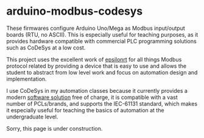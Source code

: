 # arduino-modbus-codesys

These firmwares configure Arduino Uno/Mega as Modbus input/output boards (RTU, no ASCII). This is especially useful for teaching purposes, as it provides hardware compatible with commercial PLC programming solutions such as CoDeSys at a low cost.

This project uses the excellent work of [epsilonrt](https://epsilonrt.github.io/modbus-serial) for all things Modbus protocol related by providing a device that is easy to use and allows the student to abstract from low level work and focus on automation design and implementation.

I use CoDeSys in my automation classes because it currently provides a modern [software solution](https://store.codesys.com/en/codesys.html) free of charge, it is compatible with a vast number of PCLs/brands, and supports the IEC-61131 standard, which makes it especially useful for teaching the basics of automation at the undergraduate level.

Sorry, this page is under construction.
